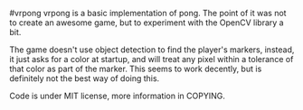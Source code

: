 #vrpong
vrpong is a basic implementation of pong. The point of it was not to
create an awesome game, but to experiment with the OpenCV library a
bit.

The game doesn't use object detection to find the player's markers,
instead, it just asks for a color at startup, and will treat any pixel
within a tolerance of that color as part of the marker. This seems to
work decently, but is definitely not the best way of doing this.

Code is under MIT license, more information in COPYING.
